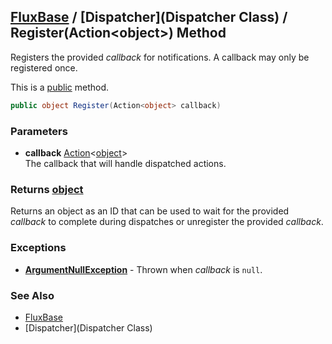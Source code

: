 [FluxBase](index) / [Dispatcher](Dispatcher Class) / Register(Action\<object\>) Method
---------------------------------------------------------------------------------------

Registers the provided _callback_ for notifications. A callback may only be registered once.

This is a [public](https://docs.microsoft.com/dotnet/csharp/language-reference/keywords/public) method.

```c#
public object Register(Action<object> callback)
```

### Parameters
* __callback__ [Action](https://docs.microsoft.com/dotnet/api/system.action-1)\<[object](https://docs.microsoft.com/dotnet/api/system.object)\>  
The callback that will handle dispatched actions.

### Returns [object](https://docs.microsoft.com/dotnet/api/system.object)
Returns an object as an ID that can be used to wait for the provided _callback_ to complete during dispatches or unregister the provided _callback_.

### Exceptions
* __[ArgumentNullException](https://docs.microsoft.com/dotnet/api/system.argumentnullexception)__ - Thrown when _callback_ is `null`.

### See Also
* [FluxBase](index)
* [Dispatcher](Dispatcher Class)